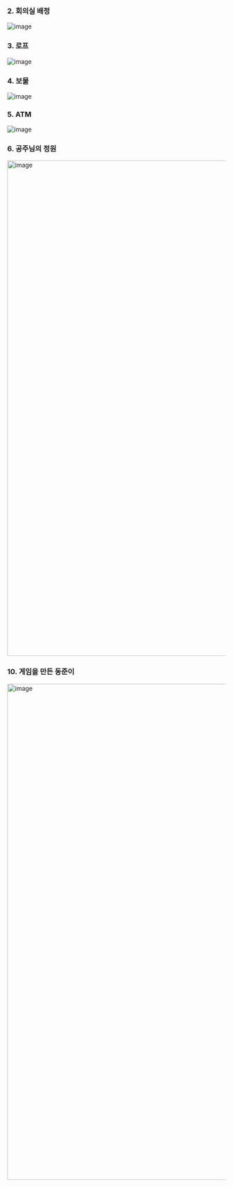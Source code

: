 ### 2. 회의실 배정
![image](https://user-images.githubusercontent.com/54929665/197189060-23b38c02-20c5-4d57-9c79-b62ef997aed0.png)

### 3. 로프
![image](https://user-images.githubusercontent.com/54929665/197190713-722f53ec-bb25-45a6-a99e-d25a03564121.png)

### 4. 보물
![image](https://user-images.githubusercontent.com/54929665/197192115-c0d0a2f5-e549-43cd-b807-a46b459a4ab3.png)

### 5. ATM
![image](https://user-images.githubusercontent.com/54929665/197193683-b300c785-3cbc-411f-8153-07e3935cb121.png)

### 6. 공주님의 정원
<img width="1141" alt="image" src="https://user-images.githubusercontent.com/54929665/197369154-aaa2078e-2860-4b29-9abd-9280e17bbcbd.png">

### 10. 게임을 만든 동준이
<img width="1142" alt="image" src="https://user-images.githubusercontent.com/54929665/198832701-2be37e6c-5643-4aae-a170-742862dc7f2c.png">
